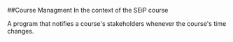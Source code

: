 ##Course Managment In the context of the SEiP course

A program that notifies a course's stakeholders whenever the course's time changes.
